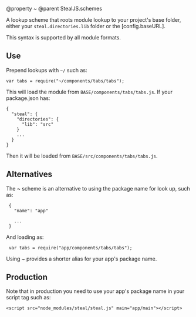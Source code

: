 @property ~
@parent StealJS.schemes

A lookup scheme that roots module lookup to your project's base folder, either your `steal.directories.lib` folder or the [config.baseURL].

This syntax is supported by all module formats.

## Use

Prepend lookups with `~/` such as:

    var tabs = require("~/components/tabs/tabs");

This will load the module from `BASE/components/tabs/tabs.js`. If your package.json has:

    {
      "steal": {
        "directories": {
          "lib": "src"
		}
	    ...
	  }
	}

Then it will be loaded from `BASE/src/components/tabs/tabs.js`.

## Alternatives

The **~** scheme is an alternative to using the package name for look up, such as:

     {
	   "name": "app"

	   ...
	 }

And loading as:

     var tabs = require("app/components/tabs/tabs");

Using ~ provides a shorter alias for your app's package name.

## Production

Note that in production you need to use your app's package name in your script tag such as:

    <script src="node_modules/steal/steal.js" main="app/main"></script>
